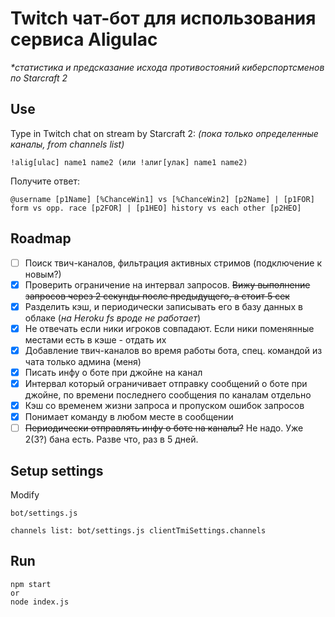 # Twitch чат-бот для использования сервиса Aligulac

_\*статистика и предсказание исхода противостояний киберспортсменов по Starcraft 2_

## Use

Type in Twitch chat on stream by Starcraft 2:
_(пока только определенные каналы, from channels list)_

```
!alig[ulac] name1 name2 (или !алиг[улак] name1 name2)
```

Получите ответ:

```
@username [p1Name] [%ChanceWin1] vs [%ChanceWin2] [p2Name] | [p1FOR] form vs opp. race [p2FOR] | [p1HEO] history vs each other [p2HEO]
```

## Roadmap

-   [ ] Поиск твич-каналов, фильтрация активных стримов (подключение к новым?)
-   [x] Проверить ограничение на интервал запросов. ~~Вижу выполнение запросов через 2 секунды после предыдущего, а стоит 5 сек~~
-   [x] Разделить кэш, и периодически записывать его в базу данных в облаке (_на Heroku fs вроде не работает_)
-   [x] Не отвечать если ники игроков совпадают. Если ники поменянные местами есть в кэше - отдать их
-   [x] Добавление твич-каналов во время работы бота, спец. командой из чата только админа (меня)
-   [x] Писать инфу о боте при джойне на канал
-   [x] Интервал который ограничивает отправку сообщений о боте при джойне, по времени последнего сообщения по каналам отдельно
-   [x] Кэш со временем жизни запроса и пропуском ошибок запросов
-   [x] Понимает команду в любом месте в сообщении
-   [ ] ~~Периодически отправлять инфу о боте на каналы?~~ Не надо. Уже 2(3?) бана есть. Разве что, раз в 5 дней.

## Setup settings

Modify

```
bot/settings.js

channels list: bot/settings.js clientTmiSettings.channels
```

## Run

```
npm start
or
node index.js
```
